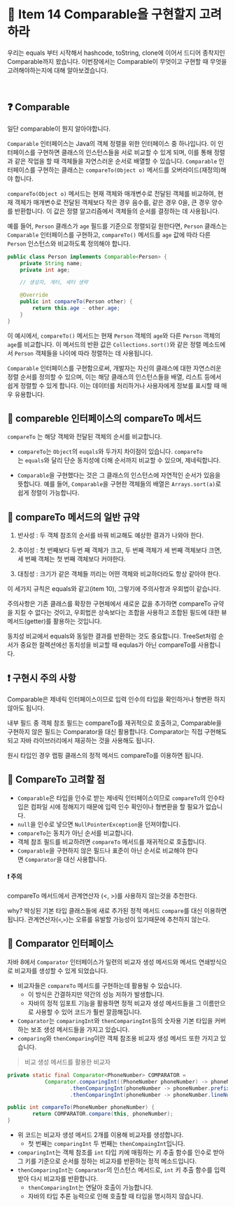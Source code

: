 # 🚀 Item 14 Comparable을 구현할지 고려하라


우리는 equals 부터 시작해서 hashcode, toString, clone에 이어서 드디어 종착지인 Comparable까지 왔습니다.  이번장에서는  Comparable이 무엇이고  구현할 때 무엇을 고려해야하는지에 대해 알아보겠습니다.

<br>

## ❓ Comparable 

일단 comparable이 뭔지 알아야합니다.

`Comparable` 인터페이스는 Java의 객체 정렬을 위한 인터페이스 중 하나입니다. 이 인터페이스를 구현하면 클래스의 인스턴스들을 서로 비교할 수 있게 되며, 이를 통해 정렬과 같은 작업을 할 때 객체들을 자연스러운 순서로 배열할 수 있습니다. `Comparable` 인터페이스를 구현하는 클래스는 `compareTo(Object o)` 메서드를 오버라이드(재정의)해야 합니다.

`compareTo(Object o)` 메서드는 현재 객체와 매개변수로 전달된 객체를 비교하여, 현재 객체가 매개변수로 전달된 객체보다 작은 경우 음수를, 같은 경우 0을, 큰 경우 양수를 반환합니다. 이 값은 정렬 알고리즘에서 객체들의 순서를 결정하는 데 사용됩니다.

예를 들어, `Person` 클래스가 `age` 필드를 기준으로 정렬되길 원한다면, `Person` 클래스는 `Comparable` 인터페이스를 구현하고, `compareTo()` 메서드를 `age` 값에 따라 다른 `Person` 인스턴스와 비교하도록 정의해야 합니다.

```java
public class Person implements Comparable<Person> {
    private String name;
    private int age;

    // 생성자, 게터, 세터 생략

    @Override
    public int compareTo(Person other) {
        return this.age - other.age;
    }
}


```

이 예시에서, `compareTo()` 메서드는 현재 `Person` 객체의 `age`와 다른 `Person` 객체의 `age`를 비교합니다. 이 메서드의 반환 값은 `Collections.sort()`와 같은 정렬 메소드에서 `Person` 객체들을 나이에 따라 정렬하는 데 사용됩니다.

`Comparable` 인터페이스를 구현함으로써, 개발자는 자신의 클래스에 대한 자연스러운 정렬 순서를 정의할 수 있으며, 이는 해당 클래스의 인스턴스들을 배열, 리스트 등에서 쉽게 정렬할 수 있게 합니다. 이는 데이터를 처리하거나 사용자에게 정보를 표시할 때 매우 유용합니다.


## 🚜 compareble 인터페이스의 compareTo 메서드

`compareTo` 는 해당 객체와 전달된 객체의 순서를 비교합니다.

- `compareTo`는 `Object`의 `euqals`와 두가지 차이점이 있습니다. `compareTo`는 `equals`와 달리 단순 동치성에 더해 순서까지 비교할 수 있으며, 제네릭합니다.
    
- `Comparable`을 구현했다는 것은 그 클래스의 인스턴스에 자연적인 순서가 있음을 뜻합니다. 예를 들어, `Comparable`을 구현한 객체들의 배열은 `Arrays.sort(a)`로 쉽게 정렬이 가능합니다.



## 📌 compareTo 메서드의 일반 규약


1. 반사성 : 두 객체 참조의 순서를 바꿔 비교해도 예상한 결과가 나와야 한다.

2. 추이성 : 첫 번째보다 두번 째 객체가 크고, 두 번째 객체가 세 번째 객체보다 크면, 세 번째 객체는 첫 번째 객체보다 커야한다.

3. 대칭성 : 크기가 같은 객체들 끼리는 어떤 객체와 비교하더라도 항상 같아야 한다.

이 세가지 규칙은 equals와 같고(item 10), 그렇기에 주의사항과 우회법이 같습니다.

주의사항은 기존 클래스를 확장한 구현체에서 새로운 값을 추가하면 compareTo 규약을 지킬 수 없다는 것이고, 우회법은 상속보다는 조합을 사용하고 조합된 필드에 대한 뷰 메서드(getter)를 활용하는 것입니다.

동치성 비교에서 equals와 동일한 결과를 반환하는 것도 중요합니다. TreeSet처럼 순서가 중요한 컬렉션에선 동치성을 비교할 때 equlas가 아닌 compareTo를 사용합니다.


## ❗️ 구현시 주의 사항

Comparable은 제네릭 인터페이스이므로 입력 인수의 타입을 확인하거나 형변환 하지 않아도 됩니다.

내부 필드 중 객체 참조 필드는 compareTo를 재귀적으로 호출하고, Comparable을 구현하지 않은 필드는 Comparator을 대신 활용합니다. Comparator는 직접 구현해도 되고 자바 라이브러리에서 재공하는 것을 사용해도 됩니다.

원시 타입인 경우 랩핑 클래스의 정적 메서드 compareTo를 이용하면 됩니다.


## 📌 CompareTo  고려할 점


- `Comparable`은 타입을 인수로 받는 제네릭 인터페이스이므로 `compareTo`의 인수타입은 컴파일 시에 정해지기 때문에 입력 인수 확인이나 형변환을 할 필요가 없습니다.
- `null`을 인수로 넣으면 `NullPointerException`을 던져야합니다.
- `compareTo`는 동치가 아닌 순서를 비교합니다.
- 객체 참조 필드를 비교하려면 `compareTo` 메서드를 재귀적으로 호출합니다.
- `Comparable`을 구현하지 않은 필드나 표준이 아닌 순서로 비교해야 한다면 `Comparator`을 대신 사용합니다.

#### ❗️ 주의

compareTo 메서드에서 관계연산자 (<, >)를 사용하지 않는것을 추천한다.

why?
박싱된 기본 타입 클래스들에 새로 추가된 정적 메서드 `compare`를 대신 이용하면됩니다.
관계연산자(`<`,`>`)는 오류를 유발할 가능성이 있기때문에 추천하지 않는다.


## 📌 Comparator 인터페이스

자바 8에서 `Comparator` 인터페이스가 일련의 비교자 생성 메서드와 메서드 연쇄방식으로 비교자를 생성할 수 있게 되었습니다.


- 비교자들은 `compareTo` 메서드를 구현하는데 활용될 수 있습니다.
	- 이 방식은 간결하지만 약간의 성능 저하가 발생합니다.
	- 자바의 정적 임포트 기능을 활용하면 정적 비교자 생성 메서드들을 그 이름만으로 사용할 수 있어 코드가 훨씬 깔끔해집니다.
- `Comparator`는 `comparingInt`와 `thenComparingInt`등의 숫자용 기본 타입을 커버하는 보조 생성 메서드들을 가지고 있습니다.
- `comparing`와 `thenComparing`이란 객체 참조용 비교자 생성 메서드 또한 가지고 있습니다.

>비교 생성 메서드를 활용한 비교자
```java
private static final Comparator<PhoneNumber> COMPARATOR =
            Comparator.comparingInt((PhoneNumber phoneNumber) -> phoneNumber.areaCode)
                    .thenComparingInt(phoneNumber -> phoneNumber.prefix)
                    .thenComparingInt(phoneNumber -> phoneNumber.lineNum);

public int compareTo(PhoneNumber phoneNumber) {
	    return COMPARATOR.compare(this, phoneNumber);
}
```

- 위 코드는 비교자 생성 메서드 2개를 이용해 비교자를 생성합니다.
	- 첫 번째는 `comparingInt` 두 번째는 `thenCompaingInt`입니다.
- `comparingInt`는 객체 참조를 `int` 타입 키에 매핑하는 키 추출 함수를 인수로 받아 그 키를 기준으로 순서를 정하는 비교자를 반환하는 정적 메소드입니다.
- `thenComparingInt`는 `Comparator`의 인스턴스 메서드로, `int` 키 추출 함수를 입력받아 다시 비교자를 반환합니다. 
	- `thenComparingInt`는 연달아 호출이 가능합니다.
	- 자바의 타입 추론 능력으로 인해 호출할 때 타입을 명시하지 않습니다. 
